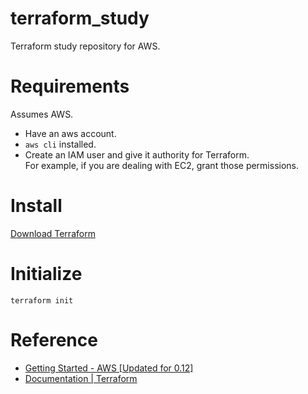 # terraform_study
Terraform study repository for AWS.

# Requirements

Assumes AWS.

- Have an aws account.
- `aws cli` installed.
- Create an IAM user and give it authority for Terraform.  
  For example, if you are dealing with EC2, grant those permissions.

# Install

[Download Terraform](https://www.terraform.io/downloads.html)


# Initialize

```
terraform init
```

# Reference

- [Getting Started - AWS [Updated for 0.12]](https://learn.hashicorp.com/terraform?track=getting-started#getting-started)
- [Documentation | Terraform ](https://www.terraform.io/docs/index.html)